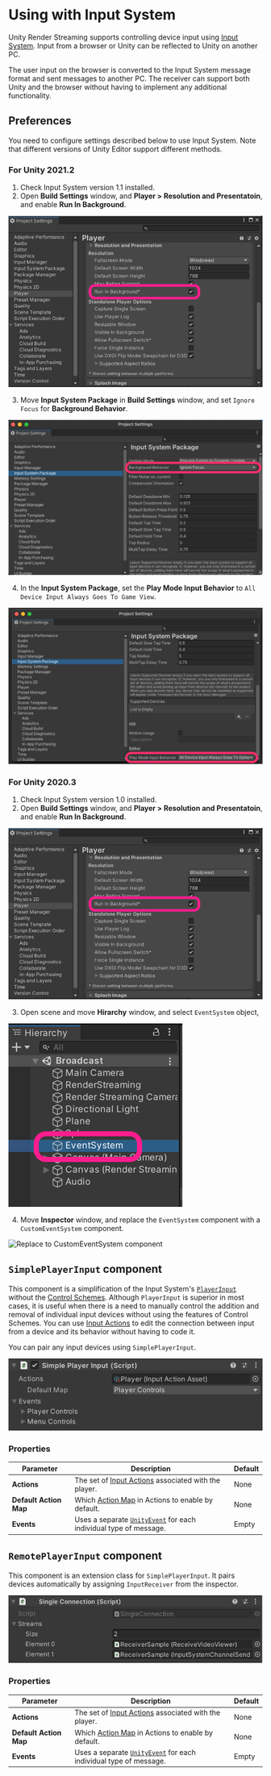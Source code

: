 # Using with Input System

Unity Render Streaming supports controlling device input using [Input System](https://docs.unity3d.com/Packages/com.unity.inputsystem@latest). Input from a browser or Unity can be reflected to Unity on another PC.

The user input on the browser is converted to the Input System message format and sent messages to another PC. The receiver can support both Unity and the browser without having to implement any additional functionality.

## Preferences

You need to configure settings described below to use Input System. Note that different versions of Unity Editor support different methods.

### For Unity 2021.2

1. Check Input System version 1.1 installed.
2. Open **Build Settings** window, and **Player > Resolution and Presentatoin**, and enable **Run In Background**.

![Enable Run In Background](images/enable_run_in_background.png)

3. Move **Input System Package** in **Build Settings** window, and set `Ignore Focus` for **Background Behavior**.

![Set Ignore Focus for Background Behavior](images/set_background_behavior.png)

4. In the **Input System Package**, set the **Play Mode Input Behavior** to `All Device Input Always Goes To Game View`.

![Set Play Mode Input Behavior](images/set_playmode_input_behavior.png)

### For Unity 2020.3 

1. Check Input System version 1.0 installed.
2. Open **Build Settings** window, and **Player > Resolution and Presentatoin**, and enable **Run In Background**.

![Enable Run In Background](images/enable_run_in_background.png)

3. Open scene and move **Hirarchy** window, and select `EventSystem` object, 

![Select EventSystem object](images/select_eventsystem_object.png)

4. Move **Inspector** window, and replace the `EventSystem` component with a `CustomEventSystem` component.

![Replace to CustomEventSystem component](images/replace_to_customeventsystem_component.png)

## `SimplePlayerInput` component

This component is a simplification of the Input System's [`PlayerInput`](https://docs.unity3d.com/Packages/com.unity.inputsystem@1.1/manual/Components.html#playerinput-component) without the [Control Schemes](https://docs.unity3d.com/Packages/com.unity.inputsystem@1.1/manual/ActionBindings.html#control-schemes). Although `PlayerInput` is superior in most cases, it is useful when there is a need to manually control the addition and removal of individual input devices without using the features of Control Schemes. You can use [Input Actions](https://docs.unity3d.com/Packages/com.unity.inputsystem@1.1/manual/Actions.html) to edit the connection between input from a device and its behavior without having to code it.

You can pair any input devices using `SimplePlayerInput`.

![SimplePlayerInput inspector](images/simpleplayerinput_inspector.png)

### Properties

| Parameter | Description | Default |
| --------- | ----------- | ------- |
| **Actions** | The set of [Input Actions](https://docs.unity3d.com/Packages/com.unity.inputsystem@1.0/manual/Actions.html) associated with the player. | None |
| **Default Action Map** | Which [Action Map](https://docs.unity3d.com/Packages/com.unity.inputsystem@1.0/manual/Actions.html#overview) in Actions to enable by default. | None |
| **Events** | Uses a separate [`UnityEvent`](https://docs.unity3d.com/ScriptReference/Events.UnityEvent.html) for each individual type of message. | Empty |

## `RemotePlayerInput` component

This component is an extension class for `SimplePlayerInput`. It pairs devices automatically by assigning `InputReceiver` from the inspector.

![RemotePlayerInput inspector](images/remoteplayerinput_inspector.png)

### Properties

| Parameter | Description | Default |
| --------- | ----------- | ------- |
| **Actions** | The set of [Input Actions](https://docs.unity3d.com/Packages/com.unity.inputsystem@1.0/manual/Actions.html) associated with the player. | None |
| **Default Action Map** | Which [Action Map](https://docs.unity3d.com/Packages/com.unity.inputsystem@1.0/manual/Actions.html#overview) in Actions to enable by default. | None |
| **Events** | Uses a separate [`UnityEvent`](https://docs.unity3d.com/ScriptReference/Events.UnityEvent.html) for each individual type of message. | Empty |